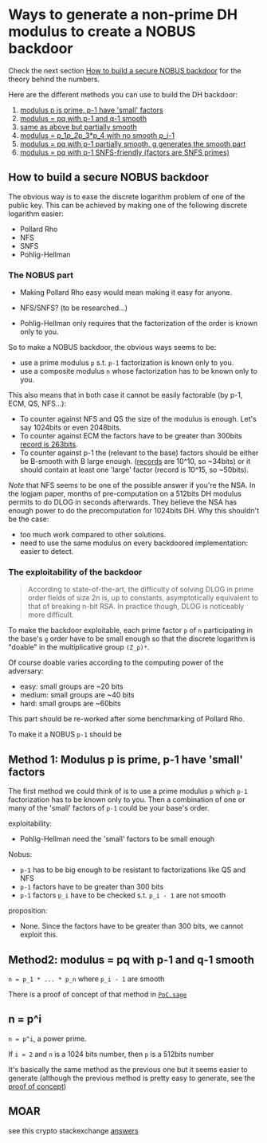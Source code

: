 # Ways to generate a non-prime DH modulus to create a NOBUS backdoor

Check the next section [How to build a secure NOBUS backdoor](how-to-build-a-secure-nobus-backdoor) for the theory behind the numbers.

Here are the different methods you can use to build the DH backdoor:

1. [modulus p is prime, p-1 have 'small' factors]()
1. [modulus = pq with p-1 and q-1 smooth]()
1. [same as above but partially smooth]()
1. [modulus = p_1*p_2*p_3*p_4 with no smooth p_i-1]()
1. [modulus = pq with p-1 partially smooth, g generates the smooth part]()
1. [modulus = pq with p-1 SNFS-friendly (factors are SNFS primes)]()

## How to build a secure NOBUS backdoor

The obvious way is to ease the discrete logarithm problem of one of the public key. This can be achieved by making one of the following discrete logarithm easier:

* Pollard Rho
* NFS
* SNFS
* Pohlig-Hellman

### The NOBUS part

* Making Pollard Rho easy would mean making it easy for anyone.

* NFS/SNFS? (to be researched...)

* Pohlig-Hellman only requires that the factorization of the order is known only to you.

So to make a NOBUS backdoor, the obvious ways seems to be:

* use a prime modulus `p` s.t. `p-1` factorization is known only to you.
* use a composite modulus `n` whose factorization has to be known only to you.

This also means that in both case it cannot be easily factorable (by p-1, ECM, QS, NFS...):

* To counter against NFS and QS the size of the modulus is enough. Let's say 1024bits or even 2048bits.
* To counter against ECM the factors have to be greater than 300bits [record is 263bits](http://www.loria.fr/~zimmerma/records/factor.html).
* To counter against p-1 the (relevant to the base) factors should be either be B-smooth with B large enough. ([records](http://www.loria.fr/~zimmerma/records/Pminus1.html) are 10^10, so ~34bits) or it should contain at least one 'large' factor (record is 10^15, so ~50bits).

*Note* that NFS seems to be one of the possible answer if you're the NSA. In the logjam paper, months of pre-computation on a 512bits DH modulus permits to do DLOG in seconds afterwards. They believe the NSA has enough power to do the precomputation for 1024bits DH. Why this shouldn't be the case:

* too much work compared to other solutions.
* need to use the same modulus on every backdoored implementation: easier to detect.

### The exploitability of the backdoor

> According to state-of-the-art, the difficulty of solving DLOG in prime order fields of size 2n is, up to constants, asymptotically equivalent to that of breaking n-bit RSA. In practice though, DLOG is noticeably more difficult.

To make the backdoor exploitable, each prime factor `p` of `n` participating in the base's `g` order have to be small enough so that the discrete logarithm is "doable" in the multiplicative group `(Z_p)*`.

Of course doable varies according to the computing power of the adversary:

* easy: small groups are ~20 bits
* medium: small groups are ~40 bits
* hard: small groups are ~60bits

This part should be re-worked after some benchmarking of Pollard Rho.

To make it a NOBUS `p-1` should be

## Method 1: Modulus p is prime, p-1 have 'small' factors

The first method we could think of is to use a prime modulus `p` which `p-1` factorization has to be known only to you. Then a combination of one or many of the 'small' factors of `p-1` could be your base's order. 

exploitability:

* Pohlig-Hellman need the 'small' factors to be small enough

Nobus:

* `p-1` has to be big enough to be resistant to factorizations like QS and NFS
* `p-1` factors have to be greater than 300 bits
* `p-1` factors `p_i` have to be checked s.t. `p_i - 1` are not smooth

proposition:

* None. Since the factors have to be greater than 300 bits, we cannot exploit this.


## Method2: modulus = pq with p-1 and q-1 smooth

`n = p_1 * ... * p_n` where `p_i - 1` are smooth

There is a proof of concept of that method in [`PoC.sage`](PoC.sage)

## n = p^i

`n = p^i`, a power prime. 

If `i = 2` and `n` is a 1024 bits number, then `p` is a 512bits number

It's basically the same method as the previous one but it seems easier to generate (although the previous method is pretty easy to generate, see the [proof of concept](PoC.sage))

## MOAR

see this crypto stackexchange [answers](http://crypto.stackexchange.com/questions/32415/how-does-a-non-prime-modulus-for-diffie-hellman-allow-for-a-backdoor/32431)


